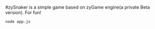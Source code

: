 #zySnaker is a simple game based on zyGame engine(a private Beta version).
For fun!

```shell
node app.js
```

